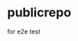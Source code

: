 # publicrepo
for e2e test

















































































































































































































































































































































































































































































































































































































































































































































































































































































































































































































































































































































































































































































































































































































































































































































































































































































































































































































































































































































































































































































































































































































































































































































































































































































































































































































































































































































































































































































































































































































































































































































































































































































































































































































































































































































































































































































































































































































































































































































































































































































































































































































































































































































































































































































































